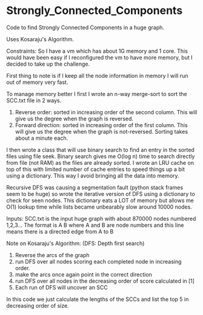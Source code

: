 # Strongly_Connected_Components
Code to find Strongly Connected Components in a huge graph.

Uses Kosaraju's Algorithm.

Constraints:
So I have a vm which has about 1G memory and 1 core. 
This would have been easy if I reconfigured the vm to have more memory, but I decided to take up the challenge.

First thing to note is if I keep all the node information in memory I will run out of memory very fast.

To manage memory better I first I wrote an n-way merge-sort to sort the SCC.txt file in 2 ways.
1. Reverse order: sorted in increasing order of the second column. This will give us the degree when the graph is reversed.
2. Forward direction: sorted in increasing order of the first column. This will give us the degree when the graph is not-reversed.
Sorting takes about a minute each.

I then wrote a class that will use binary search to find an entry in the sorted files using file seek. 
Binary search gives me O(log n) time to search directly from file (not RAM) as the files are already sorted. 
I wrote an LRU cache on top of this with limited number of cache entries to speed things up a bit using a dictionary. 
This way I avoid bringing all the data into memory.

Recursive DFS was causing a segmentation fault (python stack frames seem to be huge) 
so wrote the iterative version of DFS using a dictionary to check for seen nodes. 
This dictionary eats a LOT of memory but allows me O(1) lookup time while lists became unbearably slow around 10000 nodes.

Inputs:
SCC.txt is the input huge graph with about 870000 nodes numbered 1,2,3...
The format is 
A B
where A and B are node numbers and this line means there is a directed edge from A to B

Note on Kosaraju's Algorithm:
(DFS: Depth first search)
1. Reverse the arcs of the graph
2. run DFS over all nodes scoring each completed node in increasing order.
3. make the arcs once again point in the correct direction
4. run DFS over all nodes in the decreasing order of score calculated in [1]
5. Each run of DFS will uncover an SCC

In this code we just calculate the lengths of the SCCs and list the top 5 in decreasing order of size.
